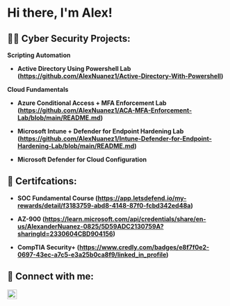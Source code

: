 <h1> Hi there, I'm  Alex! </h1>
  
<h2> 👨‍💻 Cyber Security Projects:</h2>

<b> Scripting Automation <b>
  -  <b> Active Directory Using Powershell Lab <b> (https://github.com/AlexNuanez1/Active-Directory-With-Powershell)

<b> Cloud Fundamentals <b>
  - <b> Azure Conditional Access + MFA Enforcement Lab <b> (https://github.com/AlexNuanez1/ACA-MFA-Enforcement-Lab/blob/main/README.md)

  - <b> Microsoft Intune + Defender for Endpoint Hardening Lab <b> (https://github.com/AlexNuanez1/Intune-Defender-for-Endpoint-Hardening-Lab/blob/main/README.md)

  - <b> Microsoft Defender for Cloud Configuration <b>
 
<h2> 📝 Certifcations: </h2>

-  <b> SOC Fundamental Course</b> (https://app.letsdefend.io/my-rewards/detail/f3183759-abd8-4148-87f0-fcbd342ed48a)

-  <b> AZ-900 </b> (https://learn.microsoft.com/api/credentials/share/en-us/AlexanderNuanez-0825/5D59ADC2130759A?sharingId=2330604CBD904156)

-  <b> CompTIA Security+ </b> (https://www.credly.com/badges/e8f7f0e2-0697-43ec-a7c5-e3a25b0ca8f9/linked_in_profile)


<h2> 🤳 Connect with me:</h2>


[<img align="left" alt="JoshMadakor | LinkedIn" width="22px" src="https://cdn.jsdelivr.net/npm/simple-icons@v3/icons/linkedin.svg" />][linkedin]



[linkedin]: https://www.linkedin.com/in/alexnuanez/
